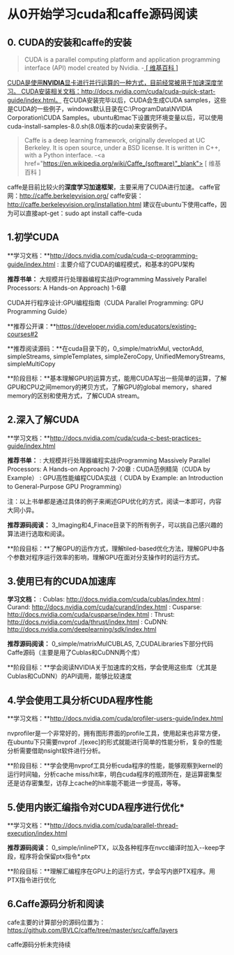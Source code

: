 # 从0开始学习cuda和caffe源码阅读
## 0. CUDA的安装和caffe的安装
> CUDA is a parallel computing platform and application programming interface (API) model created by Nvidia. -<a href="https://en.wikipedia.org/wiki/CUDA" target="_blank"> [ 维基百科 ]

CUDA是使用**NVIDIA**显卡进行并行运算的一种方式，目前经常被用于加速深度学习。
CUDA安装相关文档：http://docs.nvidia.com/cuda/cuda-quick-start-guide/index.html。
在CUDA安装完毕以后，CUDA会生成CUDA samples，这些是CUDA的一些例子，windows默认目录在C:\ProgramData\NVIDIA Corporation\CUDA Samples。ubuntu和mac下设置完环境变量以后，可以使用cuda-install-samples-8.0.sh(8.0版本的cuda)来安装例子。
> Caffe is a deep learning framework, originally developed at UC Berkeley. It is open source, under a BSD license. It is written in C++, with a Python interface. -<a href="https://en.wikipedia.org/wiki/Caffe_(software)"_blank"> [ 维基百科 ]

caffe是目前比较火的**深度学习加速框架**，主要采用了CUDA进行加速。
caffe官网：http://caffe.berkeleyvision.org/
caffe安装：http://caffe.berkeleyvision.org/installation.html
建议在ubuntu下使用caffe，因为可以直接apt-get：sudo apt install caffe-cuda

##  1.初学CUDA
**学习文档：**http://docs.nvidia.com/cuda/cuda-c-programming-guide/index.html
:   主要介绍了CUDA的编程模式，和基本的GPU架构

**推荐书单：**
大规模并行处理器编程实战(Programming Massively Parallel Processors: A Hands-on Approach) 1-6章

CUDA并行程序设计:GPU编程指南（CUDA Parallel Programming: GPU Programming Guide）

**推荐公开课：**https://developer.nvidia.com/educators/existing-courses#2

**推荐阅读源码：**在cuda目录下的，0_simple/matrixMul, vectorAdd, simpleStreams, simpleTemplates, simpleZeroCopy, UnifiedMemoryStreams, simpleMultiCopy

**阶段目标：**基本理解GPU的运算方式，能用CUDA写出一些简单的运算，了解GPU和CPU之间memory的拷贝方式，了解GPU的global memory，shared memory的区别和使用方式，了解CUDA stream。

## 2.深入了解CUDA
**学习文档：**http://docs.nvidia.com/cuda/cuda-c-best-practices-guide/index.html

**推荐书单：**
: 大规模并行处理器编程实战(Programming Massively Parallel Processors: A Hands-on Approach) 7-20章
: CUDA范例精简（CUDA by Example）
: GPU高性能编程CUDA实战（ CUDA by Example: an Introduction to General-Purpose GPU Programming）

注：以上书单都是通过具体的例子来阐述GPU优化的方式，阅读一本即可，内容大同小异。

**推荐源码阅读：** 3_Imaging和4_Finace目录下的所有例子，可以挑自己感兴趣的算法进行选取和阅读。

**阶段目标：**了解GPU的运作方式，理解tiled-based优化方法，理解GPU中各个参数对程序运行效率的影响，理解GPU在面对分支操作时的运行方式。

## 3.使用已有的CUDA加速库
**学习文档：**
: Cublas: http://docs.nvidia.com/cuda/cublas/index.html
: Curand: http://docs.nvidia.com/cuda/curand/index.html
: Cusparse: http://docs.nvidia.com/cuda/cusparse/index.html
: Thrust: http://docs.nvidia.com/cuda/thrust/index.html
: CuDNN: http://docs.nvidia.com/deeplearning/sdk/index.html

**推荐源码阅读：** 0_simple/matrixMulCUBLAS, 7_CUDALibraries下部分代码
Caffe源码（主要是用了Cublas和CuDNN两个库）

**阶段目标：**学会阅读NVIDIA关于加速库的文档，学会使用这些库（尤其是Cublas和CuDNN）的API调用，能够比较速度

## 4.学会使用工具分析CUDA程序性能
**学习文档：**http://docs.nvidia.com/cuda/profiler-users-guide/index.html

nvprofiler是一个非常好的，拥有图形界面的profile工具，使用起来也非常方便，在ubuntu下只需要nvprof ./[exec]的形式就能进行简单的性能分析，复杂的性能分析需要借助nsight软件进行分析。

**阶段目标：**学会使用nvprof工具分析cuda程序的性能，能够观察到kernel的运行时间轴，分析cache miss/hit率，明白cuda程序的瓶颈所在，是运算密集型还是访存密集型，访存上cache的hit率能不能进一步提高，等等。

## 5.使用内嵌汇编指令对CUDA程序进行优化*
**学习文档：**http://docs.nvidia.com/cuda/parallel-thread-execution/index.html

**推荐源码阅读：** 0_simple/inlinePTX，以及各种程序在nvcc编译时加入--keep字段，程序将会保留ptx指令*.ptx

**阶段目标：**理解汇编程序在GPU上的运行方式，学会写内嵌PTX程序。用PTX指令进行优化

## 6.Caffe源码分析和阅读

cafe主要的计算部分的源码位置为：
https://github.com/BVLC/caffe/tree/master/src/caffe/layers

caffe源码分析未完待续

